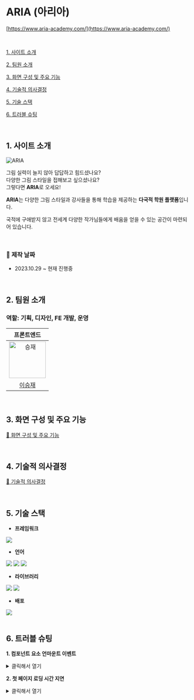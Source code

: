 # ARIA (아리아)
[https://www.aria-academy.com/](https://www.aria-academy.com/)

<br />

[1. 사이트 소개](#1-사이트-소개)

[2. 팀원 소개](#2-팀원-소개)

[3. 화면 구성 및 주요 기능](#3-화면-구성-및-주요-기능)

[4. 기술적 의사결정](#4-기술적-의사결정)

[5. 기술 스택](#5-기술-스택)

[6. 트러블 슈팅](#6-트러블-슈팅)

<br />

## 1. 사이트 소개

![ARIA](https://github.com/seungjaelee2684/aria-front-end/assets/135948012/69ca83d8-8666-4649-a5a8-f635a8b3110d)

그림 실력이 늘지 않아 답답하고 힘드셨나요?
<br />
다양한 그림 스타일을 접해보고 싶으셨나요?
<br />
그렇다면 **ARIA**로 오세요!

**ARIA**는 다양한 그림 스타일과 강사들을 통해 학습을 제공하는 **다국적 학원 플랫폼**입니다.

국적에 구애받지 않고 전세계 다양한 작가님들에게 배움을 얻을 수 있는 공간이 마련되어 있습니다.

<br />

### 📆 제작 날짜
* 2023.10.29 ~ 현재 진행중

<br />

## 2. 팀원 소개

<h3>역할: 기획, 디자인, FE 개발, 운영</h3>
<table>
  <thead>
    <tr>
      <th align="center">프론트엔드</th>
    </tr>
  </thead>
  <tbody>
    <tr>
      <td align="center"><a target="_blank" rel="noopener noreferrer nofollow" href="https://avatars.githubusercontent.com/u/135948012s=400&u=9e8118cffef779128f2b653e7b8f09d99d7ab417&v=4"><img src="https://avatars.githubusercontent.com/u/135948012?s=400&u=9e8118cffef779128f2b653e7b8f09d99d7ab417&v=4" alt="승재" style="width: 100px"></img></a></td>
    </tr>
    <tr>
      <td align="center"><a href="https://github.com/seungjaelee2684">이승재</a></td>
    </tr>
  </tbody>
</table>

<br />

## 3. 화면 구성 및 주요 기능

[🔗 화면 구성 및 주요 기능](https://github.com/seungjaelee2684/aria-front-end/wiki/%ED%99%94%EB%A9%B4-%EA%B5%AC%EC%84%B1-%EB%B0%8F-%EC%A3%BC%EC%9A%94-%EA%B8%B0%EB%8A%A5)

<br />

## 4. 기술적 의사결정

[🔗 기술적 의사결정](https://github.com/seungjaelee2684/aria-front-end/wiki/%EA%B8%B0%EC%88%A0%EC%A0%81-%EC%9D%98%EC%82%AC%EA%B2%B0%EC%A0%95)

<br />

## 5. 기술 스택

* **프레임워크**

<div>
  <img src="https://img.shields.io/badge/React-61DAFB?style=for-the-badge&logo=react&logoColor=white"/>
</div>

* **언어**

<div>
  <img src="https://img.shields.io/badge/HTML5-E34F26?style=for-the-badge&logo=HTML5&logoColor=white" />
  <img src="https://img.shields.io/badge/CSS3-1572B6?style=for-the-badge&logo=CSS3&logoColor=white" />
  <img src="https://img.shields.io/badge/Typescript-3178C6?style=for-the-badge&logo=typescript&logoColor=white" />
</div>

* **라이브러리**

<div>
  <img src="https://img.shields.io/badge/recoil-3578E5?style=for-the-badge&logo=recoil&logoColor=white"/>
  <img src="https://img.shields.io/badge/styledcomponents-DB7093?style=for-the-badge&logo=styledcomponents&logoColor=white"/>
</div>

* **배포**

<div>
  <img src="https://img.shields.io/badge/netlify-00C7B7?style=for-the-badge&logo=netlify&logoColor=white"/>
</div>

<br />

## 6. 트러블 슈팅

**1. 컴포넌트 요소 언마운트 이벤트**

<details>
  <summary>
    클릭해서 열기
  </summary>
<br />
	
**💣 문제 발생**

`이미지 슬라이드 구현 중 현재 이미지가 fade-out되는 애니메이션 효과가 나타나지 않고 갑자기 사라지는 문제가 발생`

**🎯 개선 방향**

`원인은 상태값에 따른 조건부 렌더링 시 렌더링이 애니메이션 효과를 보여주기도 전에 빠르게 일어난다는 것.
이를 해결하기 위해 state를 한 개가 아니라 현재 이미지와 이전 이미지, 이 두 가지로 저장하고 관리하기로 결정.`

**✅ 개선 결과**

`현재 등장해야하는 이미지와 이전에 등장했던 이미지를 담아 관리하는 state를 만들어 계획한 대로 이미지들을 useEffect()와 setTimeout() 을 이용해 fade-in, fade-out 효과를 나눠서 보이도록 설정.
원하는 형태로 잘 구동하는 것을 확인.`

**코드**

```
const [slideCurrent, setSlideCurrent] = useState<number>(0); // 현재 이미지
const [prevCurrent, setPrevCurrent] = useState<number | undefined>(); // 이전 이미지

  useEffect(() => {
    const intervalId = setInterval(() => {
      setSlideCurrent((prevSlideCurrent) => (prevSlideCurrent + 1) % (NewMentorListData?.length));
      setPrevCurrent(slideCurrent);
    }, 5000);

    return () => {
      clearInterval(intervalId);
    };
  }, [slideCurrent]);
```
</details>

**2. 첫 페이지 로딩 시간 지연**

<details>
  <summary>
    클릭해서 열기
  </summary>
<br />
	
**💣 문제 발생**

`일러스트 학원이라는 특성 상, 이미지 자료가 많다 보니 처음 사이트를 입장할 때 첫 페이지 로딩 시간이 길어지는 문제가 발생`

**🎯 개선 방향**

`React는 싱글 페이지 애플리케이션(SPA, Single Page Application) 방식이기 때문에 발생한 것으로 보고, react-router-dom에 존재하는 lazy() 함수를 사용하기로 결정`

**✅ 개선 결과**

`lazy() 함수를 사용함으로써 모든 페이지가 아닌 해당 컴포넌트만이 로드되게 하여 첫 페이지 입장 시 로딩 시간을 크게 단축시킴으로 실제 Lighthouse 검사의 성능을 60에서 74로 향상시킬 수 있었음 또한 Suspense 컴포넌트를 이용해 페이지 로드 시에 보여줄 로딩 이미지를 추가하면서 사이트 이탈율을 줄이는 효과도 있었음`

**코드**

```
// lazy() 함수 사용
const Home = lazy(() => import('./pages/Home'));
const Check = lazy(() => import('./pages/Check'));
const Event = lazy(() => import('./pages/Event'));
const EventDetail = lazy(() => import('./pages/EventDetail'));
const Mentor = lazy(() => import('./pages/Mentor'));
const MentorDetail = lazy(() => import('./pages/MentorDetail'));
const Notice = lazy(() => import('./pages/Notice'));
const NoticeDetail = lazy(() => import('./pages/NoticeDetail'));
const Showcase = lazy(() => import('./pages/Showcase'));
const Counseling = lazy(() => import('./pages/Counseling'));
const Policy = lazy(() => import('./pages/Policy'));
const MentorUpload = lazy(() => import('./pages/MentorUpload'));
const MentorUpdate = lazy(() => import('./pages/MentorUpdate'));
const Certify = lazy(() => import('./pages/Certify'));
const NoticeUpload = lazy(() => import('./pages/NoticeUpload'));
const Payment = lazy(() => import('./pages/Payment'));
const Error = lazy(() => import('./pages/Error'));

// router 설정
<BrowserRouter>
	<Suspense fallback={<LoadingSpinner />}>
    	<ScrollTop />
        <Header />
        <Routes>
        	<Route path='/' element={<Home />} caseSensitive />
           	<Route element={<MainLayout />}>
                <Route path='/upload/mentor' element={<MentorUpload />} caseSensitive />
                <Route path='/upload/notice' element={<NoticeUpload />} caseSensitive />
                <Route path='/check' element={<Check />} caseSensitive />
                <Route path='/mentor' element={<Mentor />} caseSensitive />
                <Route path='/mentor/detail/:id' element={<MentorDetail />} caseSensitive />
                <Route path='/notice' element={<Notice />} caseSensitive />
                <Route path='/notice/detail/:id' element={<NoticeDetail />} caseSensitive />
                <Route path='/event/detail/:id' element={<EventDetail />} caseSensitive />
                <Route path='/showcase' element={<Showcase />} caseSensitive />
                <Route path='/support/counseling' element={<Counseling />} caseSensitive />
                <Route path='/support/policy' element={<Policy />} caseSensitive />
                <Route path='/event' element={<Event />} caseSensitive />
                <Route path='/update/mentor/:id' element={<MentorUpdate />} caseSensitive />
                <Route path='/certify/aria' element={<Certify />} caseSensitive />
                <Route path='/payment' element={<Payment />} caseSensitive />
         	</Route>
       	</Routes>
        <ScrollTopButton />
        <WorldTime />
        <AlertContainer />
        <Footer />
  	</Suspense>
</BrowserRouter>
```
</details>
